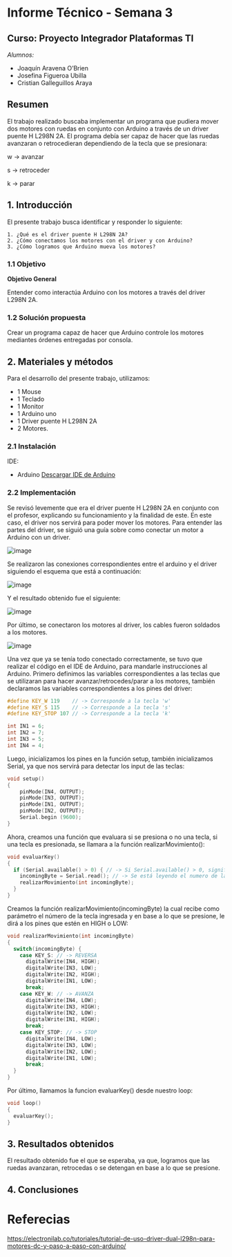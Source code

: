 # Informe Técnico - Semana 3
## Curso: Proyecto Integrador Plataformas TI

*Alumnos:*
* Joaquín Aravena O’Brien
* Josefina Figueroa Ubilla
* Cristian Galleguillos Araya

## Resumen

El trabajo realizado buscaba implementar un programa que pudiera mover dos motores con ruedas en conjunto con Arduino a través de un driver puente H L298N 2A. El programa debía ser capaz de hacer que las ruedas avanzaran o retrocedieran dependiendo de la tecla que se presionara: 

w -> avanzar

s -> retroceder

k -> parar
## 1. Introducción

El presente trabajo busca identificar y responder lo siguiente:

    1. ¿Qué es el driver puente H L298N 2A?
    2. ¿Cómo conectamos los motores con el driver y con Arduino?
    3. ¿Cómo logramos que Arduino mueva los motores?

### 1.1 Objetivo

**Objetivo General**

Entender como interactúa Arduino con los motores a través del driver L298N 2A.

### 1.2 Solución propuesta

Crear un programa capaz de hacer que Arduino controle los motores mediantes órdenes entregadas por consola.

## 2. Materiales y métodos

Para el desarrollo del presente trabajo, utilizamos:

- 1 Mouse
- 1 Teclado
- 1 Monitor
- 1 Arduino uno
- 1 Driver puente H L298N 2A
- 2 Motores.

### 2.1 Instalación
IDE:
- Arduino
[Descargar IDE de Arduino](https://www.arduino.cc/en/software)

### 2.2 Implementación
Se revisó levemente que era el driver puente H L298N 2A en conjunto con el profesor, explicando su funcionamiento y la finalidad de este. En este caso, el driver nos servirá para poder mover los motores. Para entender las partes del driver, se siguió una guía sobre como conectar un motor a Arduino con un driver.

![image](/images/semana_3/driver.jpg)

Se realizaron las conexiones correspondientes entre el arduino y el driver siguiendo el esquema que está a continuación:

![image](/images/semana_3/conexion_1.jpg)

Y el resultado obtenido fue el siguiente:

![image](/images/semana_3/conexion_2.jpg)

Por último, se conectaron los motores al driver, los cables fueron soldados a los motores.

![image](/images/semana_3/conexion_3.jpg)

Una vez que ya se tenía todo conectado correctamente, se tuvo que realizar el código en el IDE de Arduino, para mandarle instrucciones al Arduino. Primero definimos las variables correspondientes a las teclas que se utilizaran para hacer avanzar/retrocedes/parar a los motores, también declaramos las variables correspondientes a los pines del driver:
``` ino
#define KEY_W 119    // -> Corresponde a la tecla 'w'
#define KEY_S 115    // -> Corresponde a la tecla 's'
#define KEY_STOP 107 // -> Corresponde a la tecla 'k'

int IN1 = 6;
int IN2 = 7;
int IN3 = 5;
int IN4 = 4;
```
Luego, inicializamos los pines en la función setup, también inicializamos Serial, ya que nos servirá para detectar los input de las teclas:

```ino
void setup() 
{
    pinMode(IN4, OUTPUT);
    pinMode(IN3, OUTPUT);
    pinMode(IN1, OUTPUT);
    pinMode(IN2, OUTPUT);
    Serial.begin (9600);
}
```
Ahora, creamos una función que evaluara si se presiona o no una tecla, si una tecla es presionada, se llamara a la función realizarMovimiento():

```ino
void evaluarKey() 
{
  if (Serial.available() > 0) { // -> Si Serial.available() > 0, significa que se ingreso un dato.
    incomingByte = Serial.read(); // -> Se está leyendo el numero de la tecla presionada.
    realizarMovimiento(int incomingByte);         
  }
}
```
Creamos la función realizarMovimiento(incomingByte) la cual recibe como parámetro el número de la tecla ingresada y en base a lo que se presione, le dirá a los pines que estén en HIGH o LOW:

```ino
void realizarMovimiento(int incomingByte) 
{
  switch(incomingByte) {
    case KEY_S: // -> REVERSA
      digitalWrite(IN4, HIGH);
      digitalWrite(IN3, LOW);
      digitalWrite(IN2, HIGH);
      digitalWrite(IN1, LOW);
      break;  
    case KEY_W: // -> AVANZA
      digitalWrite(IN4, LOW);
      digitalWrite(IN3, HIGH);
      digitalWrite(IN2, LOW);
      digitalWrite(IN1, HIGH);
      break;
    case KEY_STOP: // -> STOP
      digitalWrite(IN4, LOW);
      digitalWrite(IN3, LOW);
      digitalWrite(IN2, LOW);
      digitalWrite(IN1, LOW);
      break;
  }
}
```
Por último, llamamos la funcion evaluarKey() desde nuestro loop:
```ino
void loop()
{     
  evaluarKey();
}
```
## 3. Resultados obtenidos

El resultado obtenido fue el que se esperaba, ya que, logramos que las ruedas avanzaran, retrocedas o se detengan en base a lo que se presione.


## 4. Conclusiones



# Referecias
https://electronilab.co/tutoriales/tutorial-de-uso-driver-dual-l298n-para-motores-dc-y-paso-a-paso-con-arduino/

